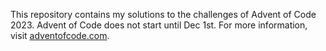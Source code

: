 This repository contains my solutions to the challenges of Advent of Code 2023. Advent of Code does not start until Dec 1st. For more information, visit [adventofcode.com](https://adventofcode.com/).